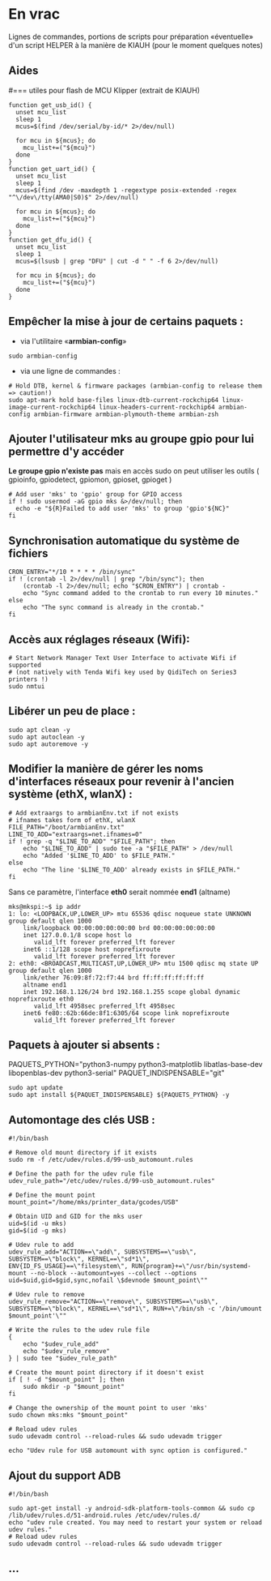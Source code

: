 # En vrac

Lignes de commandes, portions de scripts pour préparation «éventuelle» d'un script HELPER à la manière de KIAUH (pour le moment quelques notes)

## Aides

#=== utiles pour flash de MCU Klipper (extrait de KIAUH)
```
function get_usb_id() {
  unset mcu_list
  sleep 1
  mcus=$(find /dev/serial/by-id/* 2>/dev/null)

  for mcu in ${mcus}; do
    mcu_list+=("${mcu}")
  done
}
function get_uart_id() {
  unset mcu_list
  sleep 1
  mcus=$(find /dev -maxdepth 1 -regextype posix-extended -regex "^\/dev\/tty(AMA0|S0)$" 2>/dev/null)

  for mcu in ${mcus}; do
    mcu_list+=("${mcu}")
  done
}
function get_dfu_id() {
  unset mcu_list
  sleep 1
  mcus=$(lsusb | grep "DFU" | cut -d " " -f 6 2>/dev/null)

  for mcu in ${mcus}; do
    mcu_list+=("${mcu}")
  done
}
```

## Empêcher la mise à jour de certains paquets :
- via l'utilitaire «**armbian-config**»

`sudo armbian-config`
- via une ligne de commandes :

```
# Hold DTB, kernel & firmware packages (armbian-config to release them => caution!)
sudo apt-mark hold base-files linux-dtb-current-rockchip64 linux-image-current-rockchip64 linux-headers-current-rockchip64 armbian-config armbian-firmware armbian-plymouth-theme armbian-zsh
```

## Ajouter l'utilisateur mks au groupe gpio pour lui permettre d'y accéder

**Le groupe gpio n'existe pas** mais en accès sudo on peut utiliser les outils ( gpioinfo, gpiodetect, gpiomon, gpioset, gpioget )

```
# Add user 'mks' to 'gpio' group for GPIO access
if ! sudo usermod -aG gpio mks &>/dev/null; then
  echo -e "${R}Failed to add user 'mks' to group 'gpio'${NC}"
fi
```

## Synchronisation automatique du système de fichiers

```
CRON_ENTRY="*/10 * * * * /bin/sync"
if ! (crontab -l 2>/dev/null | grep "/bin/sync"); then
    (crontab -l 2>/dev/null; echo "$CRON_ENTRY") | crontab -
    echo "Sync command added to the crontab to run every 10 minutes."
else
    echo "The sync command is already in the crontab."
fi
```

## Accès aux réglages réseaux (Wifi):

```
# Start Network Manager Text User Interface to activate Wifi if supported
# (not natively with Tenda Wifi key used by QidiTech on Series3 printers !)
sudo nmtui
```

## Libérer un peu de place :

```
sudo apt clean -y
sudo apt autoclean -y
sudo apt autoremove -y
```

## Modifier la manière de gérer les noms d'interfaces réseaux pour revenir à l'ancien système (ethX, wlanX) :

```
# Add extraargs to armbianEnv.txt if not exists
# ifnames takes form of ethX, wlanX
FILE_PATH="/boot/armbianEnv.txt"
LINE_TO_ADD="extraargs=net.ifnames=0"
if ! grep -q "$LINE_TO_ADD" "$FILE_PATH"; then
    echo "$LINE_TO_ADD" | sudo tee -a "$FILE_PATH" > /dev/null
    echo "Added '$LINE_TO_ADD' to $FILE_PATH."
else
    echo "The line '$LINE_TO_ADD' already exists in $FILE_PATH."
fi
```

Sans ce paramètre, l'interface **eth0** serait nommée **end1** (altname)

```
mks@mkspi:~$ ip addr
1: lo: <LOOPBACK,UP,LOWER_UP> mtu 65536 qdisc noqueue state UNKNOWN group default qlen 1000
    link/loopback 00:00:00:00:00:00 brd 00:00:00:00:00:00
    inet 127.0.0.1/8 scope host lo
       valid_lft forever preferred_lft forever
    inet6 ::1/128 scope host noprefixroute
       valid_lft forever preferred_lft forever
2: eth0: <BROADCAST,MULTICAST,UP,LOWER_UP> mtu 1500 qdisc mq state UP group default qlen 1000
    link/ether 76:09:8f:72:f7:44 brd ff:ff:ff:ff:ff:ff
    altname end1
    inet 192.168.1.126/24 brd 192.168.1.255 scope global dynamic noprefixroute eth0
       valid_lft 4958sec preferred_lft 4958sec
    inet6 fe80::62b:66de:8f1:6305/64 scope link noprefixroute
       valid_lft forever preferred_lft forever
```

## Paquets à ajouter si absents :

PAQUETS_PYTHON="python3-numpy python3-matplotlib libatlas-base-dev libopenblas-dev python3-serial"
PAQUET_INDISPENSABLE="git"

```
sudo apt update 
sudo apt install ${PAQUET_INDISPENSABLE} ${PAQUETS_PYTHON} -y
```

## Automontage des clés USB :

```
#!/bin/bash

# Remove old mount directory if it exists 
sudo rm -f /etc/udev/rules.d/99-usb_automount.rules

# Define the path for the udev rule file
udev_rule_path="/etc/udev/rules.d/99-usb_automount.rules"

# Define the mount point
mount_point="/home/mks/printer_data/gcodes/USB"

# Obtain UID and GID for the mks user
uid=$(id -u mks)
gid=$(id -g mks)

# Udev rule to add
udev_rule_add="ACTION==\"add\", SUBSYSTEMS==\"usb\", SUBSYSTEM==\"block\", KERNEL==\"sd*1\", ENV{ID_FS_USAGE}==\"filesystem\", RUN{program}+=\"/usr/bin/systemd-mount --no-block --automount=yes --collect --options uid=$uid,gid=$gid,sync,nofail \$devnode $mount_point\""

# Udev rule to remove
udev_rule_remove="ACTION==\"remove\", SUBSYSTEMS==\"usb\", SUBSYSTEM==\"block\", KERNEL==\"sd*1\", RUN+=\"/bin/sh -c '/bin/umount $mount_point'\""

# Write the rules to the udev rule file
{
    echo "$udev_rule_add"
    echo "$udev_rule_remove"
} | sudo tee "$udev_rule_path"

# Create the mount point directory if it doesn't exist
if [ ! -d "$mount_point" ]; then
    sudo mkdir -p "$mount_point"
fi

# Change the ownership of the mount point to user 'mks'
sudo chown mks:mks "$mount_point"

# Reload udev rules
sudo udevadm control --reload-rules && sudo udevadm trigger

echo "Udev rule for USB automount with sync option is configured."
```

## Ajout du support ADB

```
#!/bin/bash

sudo apt-get install -y android-sdk-platform-tools-common && sudo cp /lib/udev/rules.d/51-android.rules /etc/udev/rules.d/
echo "udev rule created. You may need to restart your system or reload udev rules."
# Reload udev rules
sudo udevadm control --reload-rules && sudo udevadm trigger

```

## …
